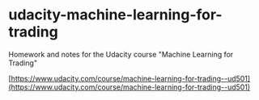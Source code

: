 udacity-machine-learning-for-trading
====================================

Homework and notes for the Udacity course "Machine Learning for Trading"

[https://www.udacity.com/course/machine-learning-for-trading--ud501](https://www.udacity.com/course/machine-learning-for-trading--ud501)
